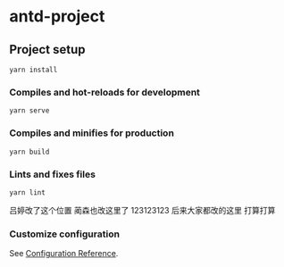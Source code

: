# antd-project

## Project setup
```
yarn install
```

### Compiles and hot-reloads for development
```
yarn serve
```

### Compiles and minifies for production
```
yarn build
```

### Lints and fixes files
```
yarn lint
```

 

吕婷改了这个位置  蔺森也改这里了  123123123 后来大家都改的这里   打算打算

### Customize configuration
See [Configuration Reference](https://cli.vuejs.org/config/).
